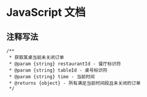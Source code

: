 # JavaScript 文档

## 注释写法

```
/**
 * 获取某桌当前未关闭订单
 * @param {string} restaurantId - 餐厅标识符
 * @param {string} tableId - 桌号标识符
 * @param {string} time - 当前时间
 * @returns {object} - 所有满足当前时间段且未关闭的订单
 */
```